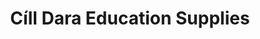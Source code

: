 ---
title: "Cíll Dara Education Supplies"
url: /newbridge/cill-dara-education-supplies/
shop: Bücher
---